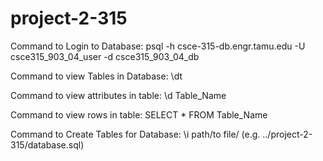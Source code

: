 # project-2-315


Command to Login to Database:
    psql -h csce-315-db.engr.tamu.edu -U csce315_903_04_user -d csce315_903_04_db 

Command to view Tables in Database:
    \dt

Command to view attributes in table:
    \d Table_Name

Command to view rows in table:
    SELECT * FROM Table_Name

Command to Create Tables for Database:
    \i path/to file/ (e.g. ../project-2-315/database.sql)

